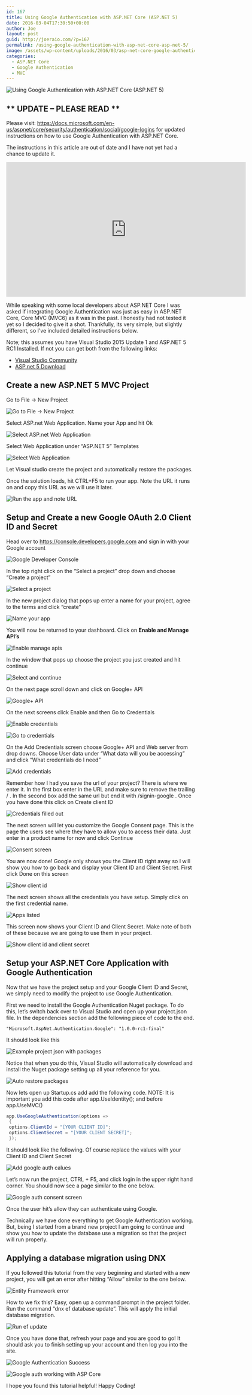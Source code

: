 ```yaml
---
id: 167
title: Using Google Authentication with ASP.NET Core (ASP.NET 5)
date: 2016-03-04T17:30:50+00:00
author: Joe
layout: post
guid: http://joeraio.com/?p=167
permalink: /using-google-authentication-with-asp-net-core-asp-net-5/
image: /assets/wp-content/uploads/2016/03/asp-net-core-google-authentication-mvc-ef.png
categories:
  - ASP.NET Core
  - Google Authentication
  - MVC
---
```

![Using Google Authentication with ASP.NET Core (ASP.NET 5)](/assets/wp-content/uploads/2016/03/asp-net-core-google-authentication-mvc-ef.png)

## **\*\* UPDATE &#8211; PLEASE READ \*\***

Please visit: <https://docs.microsoft.com/en-us/aspnet/core/security/authentication/social/google-logins> for updated instructions on how to use Google Authentication with ASP.NET Core.

The instructions in this article are out of date and I have not yet had a chance to update it.

<iframe src="https://channel9.msdn.com/Blogs/raw-tech/Google-Authentication-with-ASPNET-Core-ASPNET-5/player" width="640" height="360" allowFullScreen frameBorder="0"></iframe>

While speaking with some local developers about ASP.NET Core I was asked if integrating Google Authentication was just as easy in ASP.NET Core, Core MVC (MVC6) as it was in the past. I honestly had not tested it yet so I decided to give it a shot. Thankfully, its very simple, but slightly different, so I&#8217;ve included detailed instructions below.

Note; this assumes you have Visual Studio 2015 Update 1 and ASP.NET 5 RC1 Installed. If not you can get both from the following links:

* [Visual Studio Community](https://www.visualstudio.com/)
* [ASP.net 5 Download](https://get.asp.net/)

## Create a new ASP.NET 5 MVC Project

Go to File -> New Project

![Go to File -> New Project](/assets/wp-content/uploads/2016/03/1-vs-2015-new-project.png)

Select ASP.net Web Application. Name your App and hit Ok

![Select ASP.net Web Application](/assets/wp-content/uploads/2016/03/2-Web-Application-Name.png)

Select Web Application under &#8220;ASP.NET 5&#8221; Templates

![Select Web Application](/assets/wp-content/uploads/2016/03/3-select-asp-net-5-web-application.png)

Let Visual studio create the project and automatically restore the packages.

Once the solution loads, hit CTRL+F5 to run your app. Note the URL it runs on and copy this URL as we will use it later.

![Run the app and note URL](/assets/wp-content/uploads/2016/03/4-run-project-to-get-url.png)

## Setup and Create a new Google OAuth 2.0 Client ID and Secret

Head over to <https://console.developers.google.com> and sign in with your Google account

![Google Developer Console](/assets/wp-content/uploads/2016/03/05-google-developer-console-home.png)

In the top right click on the &#8220;Select a project&#8221; drop down and choose &#8220;Create a project&#8221;

![Select a project](/assets/wp-content/uploads/2016/03/06-google-developer-console-create-project.png)

In the new project dialog that pops up enter a name for your project, agree to the terms and click &#8220;create&#8221;

![Name your app](/assets/wp-content/uploads/2016/03/07-google-developer-console-name-app.png)

You will now be returned to your dashboard. Click on **Enable and Manage API&#8217;s**

![Enable manage apis](/assets/wp-content/uploads/2016/03/08-enable-manage-apis.png)

In the window that pops up choose the project you just created and hit continue

![Select and continue](/assets/wp-content/uploads/2016/03/09-google-select-project.png)

On the next page scroll down and click on Google+ API

![Google+ API](/assets/wp-content/uploads/2016/03/10-select-google-plus-api.png)

On the next screens click Enable and then Go to Credentials

![Enable credentials](/assets/wp-content/uploads/2016/03/11-select-enable.png)

![Go to credentials](/assets/wp-content/uploads/2016/03/12-goto-credentials.png)

On the Add Credentials screen choose Google+ API and Web server from drop downs. Choose User data under &#8220;What data will you be accessing&#8221; and click &#8220;What credentials do I need&#8221;

![Add credentials](/assets/wp-content/uploads/2016/03/13-add-credentials.png)

Remember how I had you save the url of your project? There is where we enter it. In the first box enter in the URL and make sure to remove the trailing / . In the second box add the same url but end it with /signin-google . Once you have done this click on Create client ID

![Credentials filled out](/assets/wp-content/uploads/2016/03/14-add-credentials-filled-out.png)

The next screen will let you customize the Google Consent page. This is the page the users see where they have to allow you to access their data. Just enter in a product name for now and click Continue

![Consent screen](/assets/wp-content/uploads/2016/03/15-consent-screen.png)

You are now done! Google only shows you the Client ID right away so I will show you how to go back and display your Client ID and Client Secret. First click Done on this screen

![Show client id](/assets/wp-content/uploads/2016/03/16-done-shows-clientid.png)

The next screen shows all the credentials you have setup. Simply click on the first credential name.

![Apps listed](/assets/wp-content/uploads/2016/03/17-apps-listed.png)

This screen now shows your Client ID and Client Secret. Make note of both of these because we are going to use them in your project.

![Show client id and client secret](/assets/wp-content/uploads/2016/03/18-google-dev-console-shows-clientid-clientsecret.png)

## Setup your ASP.NET Core Application with Google Authentication

Now that we have the project setup and your Google Client ID and Secret, we simply need to modify the project to use Google Authentication.

First we need to install the Google Authentication Nuget package. To do this, let&#8217;s switch back over to Visual Studio and open up your project.json file. In the dependencies section add the following piece of code to the end.

```
"Microsoft.AspNet.Authentication.Google": "1.0.0-rc1-final"
```

It should look like this

![Example project json with packages](/assets/wp-content/uploads/2016/03/19-add-google-authentication-package-project-json.png)

Notice that when you do this, Visual Studio will automatically download and install the Nuget package setting up all your reference for you.

![Auto restore packages](/assets/wp-content/uploads/2016/03/20-nuget-auto-restores-package.png)

Now lets open up Startup.cs add add the following code. NOTE: It is important you add this code after app.UseIdentity(); and before app.UseMVC()

```c#
app.UseGoogleAuthentication(options =>
 {
 options.ClientId = "[YOUR CLIENT ID]";
 options.ClientSecret = "[YOUR CLIENT SECRET]";
 });
```

It should look like the following. Of course replace the values with your Client ID and Client Secret

![Add google auth calues](/assets/wp-content/uploads/2016/03/21-edit-startup-add-google-auth.png)

Let&#8217;s now run the project, CTRL + F5, and click login in the upper right hand corner. You should now see a page similar to the one below.

![Google auth consent screen](/assets/wp-content/uploads/2016/03/23-google-auth-consent-screen.png)

Once the user hit&#8217;s allow they can authenticate using Google.

Technically we have done everything to get Google Authentication working. But, being I started from a brand new project I am going to continue and show you how to update the database use a migration so that the project will run properly.

## Applying a database migration using DNX

If you followed this tutorial from the very beginning and started with a new project, you will get an error after hitting &#8220;Allow&#8221; similar to the one below.

![Entity Framework error](/assets/wp-content/uploads/2016/03/24-ef-error.png)

How to we fix this? Easy, open up a command prompt in the project folder. Run the command &#8220;dnx ef database update&#8221;. This will apply the initial database migration.

![Run ef update](/assets/wp-content/uploads/2016/03/26-dnx-ef-update.png)

Once you have done that, refresh your page and you are good to go! It should ask you to finish setting up your account and then log you into the site.

![Google Authentication Success](/assets/wp-content/uploads/2016/03/27-authentication-success.png)

![Google auth working with ASP Core](/assets/wp-content/uploads/2016/03/28-success-google-auth-works-asp-core.png)

I hope you found this tutorial helpful! Happy Coding!